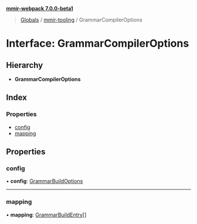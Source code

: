 **[mmir-webpack 7.0.0-beta1](../README.md)**

> [Globals](../README.md) / [mmir-tooling](../modules/mmir_tooling.md) / GrammarCompilerOptions

# Interface: GrammarCompilerOptions

## Hierarchy

* **GrammarCompilerOptions**

## Index

### Properties

* [config](mmir_tooling.grammarcompileroptions.md#config)
* [mapping](mmir_tooling.grammarcompileroptions.md#mapping)

## Properties

### config

•  **config**: [GrammarBuildOptions](mmir_tooling.grammarbuildoptions.md)

___

### mapping

•  **mapping**: [GrammarBuildEntry](mmir_tooling.grammarbuildentry.md)[]
